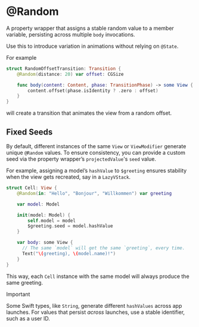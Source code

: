 # @Random

A property wrapper that assigns a stable random value to a member variable, persisting across multiple `body` invocations.

Use this to introduce variation in animations without relying on `@State`.

For example

```swift
struct RandomOffsetTransition: Transition {
    @Random(distance: 20) var offset: CGSize

    func body(content: Content, phase: TransitionPhase) -> some View {
        content.offset(phase.isIdentity ? .zero : offset)
    }
}
```

will create a transition that animates the view from a random offset.

## Fixed Seeds

By default, different instances of the same `View` or `ViewModifier` generate unique `@Random` values. To ensure consistency, you can provide a custom seed via the property wrapper’s `projectedValue`'s `seed` value.

For example, assigning a model’s `hashValue` to `$greeting` ensures stability when the view gets recreated, say in a `LazyVStack`.

```swift
struct Cell: View {
    @Random(in: "Hello", "Bonjour", "Willkommen") var greeting

    var model: Model

    init(model: Model) {
        self.model = model
        $greeting.seed = model.hashValue
    }

    var body: some View {
      // The same `model` will get the same `greeting`, every time.
      Text("\(greeting), \(model.name)!")
    }
}
```

This way, each `Cell` instance with the same model will always produce the same greeting.

> [!IMPORTANT]  
> Some Swift types, like `String`, generate different `hashValues` across app launches. For values that persist _across_ launches, use a stable identifier, such as a user ID.

